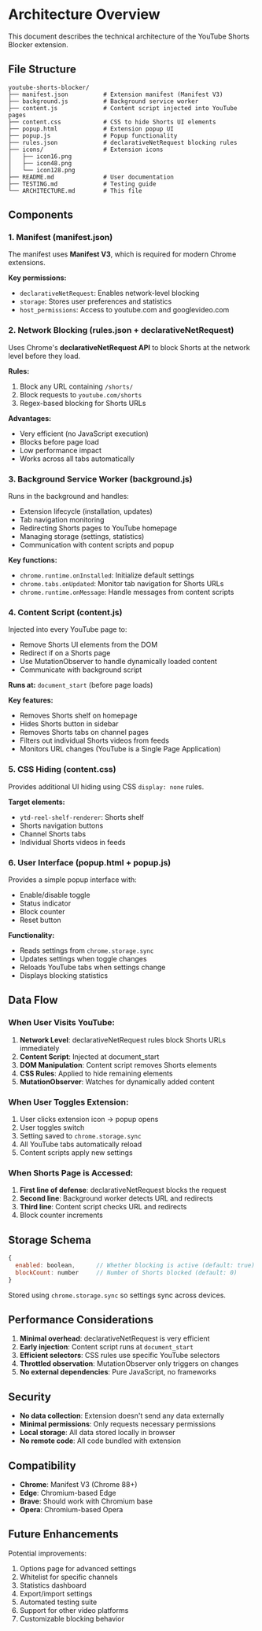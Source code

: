 # Architecture Overview

This document describes the technical architecture of the YouTube Shorts Blocker extension.

## File Structure

```
youtube-shorts-blocker/
├── manifest.json          # Extension manifest (Manifest V3)
├── background.js          # Background service worker
├── content.js             # Content script injected into YouTube pages
├── content.css            # CSS to hide Shorts UI elements
├── popup.html             # Extension popup UI
├── popup.js               # Popup functionality
├── rules.json             # declarativeNetRequest blocking rules
├── icons/                 # Extension icons
│   ├── icon16.png
│   ├── icon48.png
│   └── icon128.png
├── README.md              # User documentation
├── TESTING.md             # Testing guide
└── ARCHITECTURE.md        # This file
```

## Components

### 1. Manifest (manifest.json)

The manifest uses **Manifest V3**, which is required for modern Chrome extensions.

**Key permissions:**
- `declarativeNetRequest`: Enables network-level blocking
- `storage`: Stores user preferences and statistics
- `host_permissions`: Access to youtube.com and googlevideo.com

### 2. Network Blocking (rules.json + declarativeNetRequest)

Uses Chrome's **declarativeNetRequest API** to block Shorts at the network level before they load.

**Rules:**
1. Block any URL containing `/shorts/`
2. Block requests to `youtube.com/shorts`
3. Regex-based blocking for Shorts URLs

**Advantages:**
- Very efficient (no JavaScript execution)
- Blocks before page load
- Low performance impact
- Works across all tabs automatically

### 3. Background Service Worker (background.js)

Runs in the background and handles:
- Extension lifecycle (installation, updates)
- Tab navigation monitoring
- Redirecting Shorts pages to YouTube homepage
- Managing storage (settings, statistics)
- Communication with content scripts and popup

**Key functions:**
- `chrome.runtime.onInstalled`: Initialize default settings
- `chrome.tabs.onUpdated`: Monitor tab navigation for Shorts URLs
- `chrome.runtime.onMessage`: Handle messages from content scripts

### 4. Content Script (content.js)

Injected into every YouTube page to:
- Remove Shorts UI elements from the DOM
- Redirect if on a Shorts page
- Use MutationObserver to handle dynamically loaded content
- Communicate with background script

**Runs at:** `document_start` (before page loads)

**Key features:**
- Removes Shorts shelf on homepage
- Hides Shorts button in sidebar
- Removes Shorts tabs on channel pages
- Filters out individual Shorts videos from feeds
- Monitors URL changes (YouTube is a Single Page Application)

### 5. CSS Hiding (content.css)

Provides additional UI hiding using CSS `display: none` rules.

**Target elements:**
- `ytd-reel-shelf-renderer`: Shorts shelf
- Shorts navigation buttons
- Channel Shorts tabs
- Individual Shorts videos in feeds

### 6. User Interface (popup.html + popup.js)

Provides a simple popup interface with:
- Enable/disable toggle
- Status indicator
- Block counter
- Reset button

**Functionality:**
- Reads settings from `chrome.storage.sync`
- Updates settings when toggle changes
- Reloads YouTube tabs when settings change
- Displays blocking statistics

## Data Flow

### When User Visits YouTube:

1. **Network Level**: declarativeNetRequest rules block Shorts URLs immediately
2. **Content Script**: Injected at document_start
3. **DOM Manipulation**: Content script removes Shorts elements
4. **CSS Rules**: Applied to hide remaining elements
5. **MutationObserver**: Watches for dynamically added content

### When User Toggles Extension:

1. User clicks extension icon → popup opens
2. User toggles switch
3. Setting saved to `chrome.storage.sync`
4. All YouTube tabs automatically reload
5. Content scripts apply new settings

### When Shorts Page is Accessed:

1. **First line of defense**: declarativeNetRequest blocks the request
2. **Second line**: Background worker detects URL and redirects
3. **Third line**: Content script checks URL and redirects
4. Block counter increments

## Storage Schema

```javascript
{
  enabled: boolean,      // Whether blocking is active (default: true)
  blockCount: number     // Number of Shorts blocked (default: 0)
}
```

Stored using `chrome.storage.sync` so settings sync across devices.

## Performance Considerations

1. **Minimal overhead**: declarativeNetRequest is very efficient
2. **Early injection**: Content script runs at `document_start`
3. **Efficient selectors**: CSS rules use specific YouTube selectors
4. **Throttled observation**: MutationObserver only triggers on changes
5. **No external dependencies**: Pure JavaScript, no frameworks

## Security

- **No data collection**: Extension doesn't send any data externally
- **Minimal permissions**: Only requests necessary permissions
- **Local storage**: All data stored locally in browser
- **No remote code**: All code bundled with extension

## Compatibility

- **Chrome**: Manifest V3 (Chrome 88+)
- **Edge**: Chromium-based Edge
- **Brave**: Should work with Chromium base
- **Opera**: Chromium-based Opera

## Future Enhancements

Potential improvements:
1. Options page for advanced settings
2. Whitelist for specific channels
3. Statistics dashboard
4. Export/import settings
5. Automated testing suite
6. Support for other video platforms
7. Customizable blocking behavior
